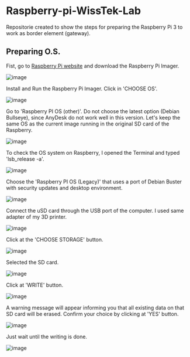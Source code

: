 # Raspberry-pi-WissTek-Lab
Repositorie created to show the steps for preparing the Raspberry Pi 3 to work as border element (gateway).

## Preparing O.S.

Fist, go to [Raspberry Pi website](https://www.raspberrypi.com/software/) and download the Raspberry Pi Imager.

![image](https://user-images.githubusercontent.com/58916022/206914305-4204a2fc-9f7e-4e4d-8890-0e1fe538d26b.png)

Install and Run the Raspberry Pi Imager. Click in 'CHOOSE OS'.

![image](https://user-images.githubusercontent.com/58916022/206914367-410b9d71-65e5-4eea-a046-e0985d64c63c.png)

Go to 'Raspberry PI OS (other)'. Do not choose the latest option (Debian Bullseye), since AnyDesk do not work well in this version. Let's keep the same OS as the current image running in the original SD card of the Raspberry. 

![image](https://user-images.githubusercontent.com/58916022/206914417-85d615eb-ee86-4042-ab62-8766cbb351ae.png)

To check the OS system on Raspberry, I opened the Terminal and typed 'lsb_release -a'.

![image](https://user-images.githubusercontent.com/58916022/206915427-95c49dfa-86cc-4900-a61c-03bc9bbb2cab.png)

Choose the 'Raspberry PI OS (Legacy)' that uses a port of Debian Buster with security updates and desktop environment.

![image](https://user-images.githubusercontent.com/58916022/206915321-14d82ca2-b6c3-474c-8ae6-3c8ed9cf8238.png)

Connect the uSD card through the USB port of the computer. I used same adapter of my 3D printer. 

![image](https://user-images.githubusercontent.com/58916022/206915796-929ea803-7113-4b8d-9cfb-2f54ed26a27b.png)

Click at the 'CHOOSE STORAGE' button.

![image](https://user-images.githubusercontent.com/58916022/206915852-155ff669-befa-4129-b2b1-c87e045416f3.png)

Selected the SD card.

![image](https://user-images.githubusercontent.com/58916022/206915899-c3156877-235d-4be5-8d70-bbaac0bead5d.png)

Click at 'WRITE' button.

![image](https://user-images.githubusercontent.com/58916022/206915927-7be9d9b1-7d0b-4aaf-9e9c-fa524774cdf6.png)

A warning message will appear informing you that all existing data on that SD card will be erased. Confirm your choice by clicking at 'YES' button.

![image](https://user-images.githubusercontent.com/58916022/206915971-8f3fb366-85a6-40e7-a809-71c95edd7322.png)

Just wait until the writing is done.

![image](https://user-images.githubusercontent.com/58916022/206916297-fc7c2832-a381-45ef-be5f-f4bfc6408976.png)






